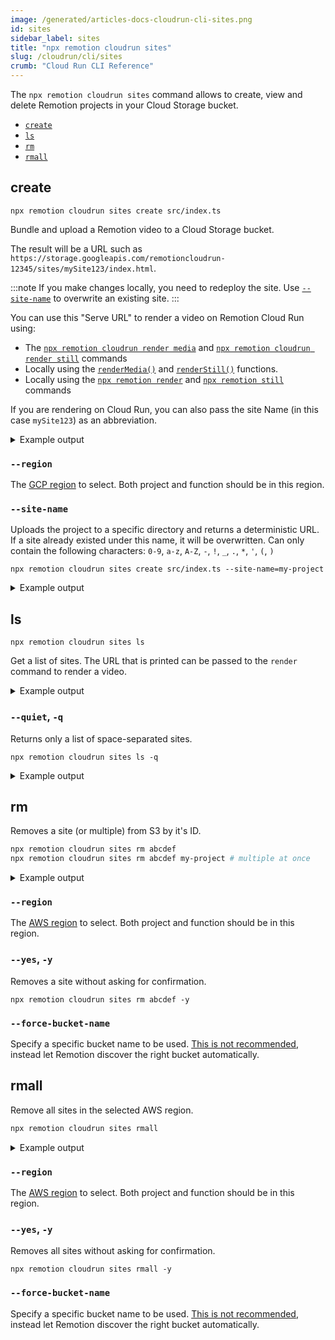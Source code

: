 ```yaml
---
image: /generated/articles-docs-cloudrun-cli-sites.png
id: sites
sidebar_label: sites
title: "npx remotion cloudrun sites"
slug: /cloudrun/cli/sites
crumb: "Cloud Run CLI Reference"
---
```


The `npx remotion cloudrun sites` command allows to create, view and delete Remotion projects in your Cloud Storage bucket.

- [`create`](#create)
- [`ls`](#ls)
- [`rm`](#rm)
- [`rmall`](#rmall)

## create

```
npx remotion cloudrun sites create src/index.ts
```

Bundle and upload a Remotion video to a Cloud Storage bucket.

The result will be a URL such as `https://storage.googleapis.com/remotioncloudrun-12345/sites/mySite123/index.html`.

:::note
If you make changes locally, you need to redeploy the site. Use [`--site-name`](#--site-name) to overwrite an existing site.
:::

You can use this "Serve URL" to render a video on Remotion Cloud Run using:

- The [`npx remotion cloudrun render media`](/docs/cloudrun/cli/render#media) and [`npx remotion cloudrun render still`](/docs/cloudrun/cli/render#still) commands
- Locally using the [`renderMedia()`](/docs/renderer/render-media) and [`renderStill()`](/docs/renderer/render-still) functions.
- Locally using the [`npx remotion render`](/docs/cli) and [`npx remotion still`](/docs/cli) commands

If you are rendering on Cloud Run, you can also pass the site Name (in this case `mySite123`) as an abbreviation.

<details>
<summary>
Example output
</summary>
<pre>
(1/3) [====================] Bundled video 3975ms<br/>
(2/3) [====================] Created bucket 457ms<br/>
(3/3) [====================] Uploaded to S3 25118ms<br/>
<br/>
Deployed to GCP Cloud Storage!<br/>
Serve URL: https://storage.googleapis.com/remotioncloudrun-12345/sites/mySite123/index.html<br/>
Site Name: mySite123<br/>
</pre>
</details>

### `--region`

The [GCP region](/docs/cloudrun/region-selection) to select. Both project and function should be in this region.

### `--site-name`

Uploads the project to a specific directory and returns a deterministic URL. If a site already existed under this name, it will be overwritten. Can only contain the following characters: `0-9`, `a-z`, `A-Z`, `-`, `!`, `_`, `.`, `*`, `'`, `(`, `)`

```
npx remotion cloudrun sites create src/index.ts --site-name=my-project
```

<details>
<summary>
Example output
</summary>
<pre>
(1/3) [====================] Bundled video 3975ms<br/>
(2/3) [====================] Created bucket 457ms<br/>
(3/3) [====================] Uploaded to S3 25118ms<br/>
<br/>
Deployed to GCP Cloud Storage!<br/>
Serve URL: https://storage.googleapis.com/remotioncloudrun-12345/sites/my-project/index.html<br/>
Site Name: my-project<br/>

</pre>
</details>

## ls

```
npx remotion cloudrun sites ls
```

Get a list of sites. The URL that is printed can be passed to the `render` command to render a video.

<details>
<summary>
Example output
</summary>
<pre>
Site Name             Bucket                        Last updated<br/>
pr6fwglz05          remotioncloudrun-abcdefg        2021-12-02<br/>     
https://storage.googleapis.com/remotioncloudrun-abcdefg/sites/pr6fwglz05/index.html<br/><br/>   
testbed             remotioncloudrun-abcdefg        2021-12-02  <br/>
https://storage.googleapis.com/remotioncloudrun-abcdefg/sites/testbed/index.html<br/>
</pre>
</details>

### `--quiet`, `-q`

Returns only a list of space-separated sites.

```
npx remotion cloudrun sites ls -q
```

<details>
<summary>
Example output
</summary>
<pre>
pr6fwglz05 testbed<br/>
</pre>
</details>

## rm

Removes a site (or multiple) from S3 by it's ID.

```bash
npx remotion cloudrun sites rm abcdef
npx remotion cloudrun sites rm abcdef my-project # multiple at once
```

<details>
<summary>
Example output
</summary>
<pre>Site abcdef in bucket remotionlambda-gc1w0xbfzl (14.7 MB): Delete? (Y/n): Y
<br/>Deleted sites/abcdef/052787b08233d85edebfc4ce4610944e.mp4
<br/>Deleted sites/abcdef/258.bundle.js
<br/>Deleted sites/abcdef/15.bundle.js
<br/>Deleted sites/abcdef/249.bundle.js.map
<br/>Deleted sites/abcdef/263.bundle.js
<br/>Deleted sites/abcdef/143.bundle.js
<br/>Deleted sites/abcdef/258.bundle.js.map
<br/>Deleted sites/abcdef/15.bundle.js.map
<br/>Deleted sites/abcdef/185.bundle.js.map
<br/>Deleted sites/abcdef/249.bundle.js
<br/>Deleted sites/abcdef/143.bundle.js.map
<br/>Deleted sites/abcdef/185.bundle.js
<br/>Deleted sites/abcdef/1f2d09019ff34eed846a5151b8561d5b.mp4
<br/>Deleted sites/abcdef/263.bundle.js.map
<br/>Deleted sites/abcdef/268.bundle.js
<br/>Deleted sites/abcdef/378.bundle.js.map
<br/>Deleted sites/abcdef/268.bundle.js.map
<br/>Deleted sites/abcdef/378.bundle.js
<br/>Deleted sites/abcdef/2b91c5234e41d3c36d4bf6df37876958.webm
<br/>Deleted sites/abcdef/450.bundle.js
<br/>Deleted sites/abcdef/46.bundle.js.map
<br/>Deleted sites/abcdef/46.bundle.js
<br/>Deleted sites/abcdef/450.bundle.js.map
<br/>Deleted sites/abcdef/534.bundle.js.map
<br/>Deleted sites/abcdef/569.bundle.js
<br/>Deleted sites/abcdef/3577958454aa99ad707b596f65151746.webm
<br/>Deleted sites/abcdef/534.bundle.js
<br/>Deleted sites/abcdef/575.bundle.js.map
<br/>Deleted sites/abcdef/575.bundle.js
<br/>Deleted sites/abcdef/569.bundle.js.map
<br/>Deleted sites/abcdef/801.bundle.js
<br/>Deleted sites/abcdef/7badbf53d3130d91b90c46181a2ecdc4.webm
<br/>Deleted sites/abcdef/801.bundle.js.map
<br/>Deleted sites/abcdef/873.bundle.js
<br/>Deleted sites/abcdef/98.bundle.js.map
<br/>Deleted sites/abcdef/bff822b868a2b87b31877f3606c9cc13.mp3
<br/>Deleted sites/abcdef/873.bundle.js.map
<br/>Deleted sites/abcdef/98.bundle.js
<br/>Deleted sites/abcdef/a2f36e3a48b4989e0da1fea9959fb35f.mp3
<br/>Deleted sites/abcdef/bundle.js
<br/>Deleted sites/abcdef/bundle.js.map
<br/>Deleted sites/abcdef/a7d87d9934059032eebb9c1536378a2a.webm
<br/>Deleted sites/abcdef/index.html
<br/>Deleted site abcdef and freed up 14.7 MB.
<br/>
</pre>
</details>

### `--region`

The [AWS region](/docs/cloudrun/region-selection) to select. Both project and function should be in this region.

### `--yes`, `-y`

Removes a site without asking for confirmation.

```
npx remotion cloudrun sites rm abcdef -y
```

### `--force-bucket-name` <AvailableFrom v="3.3.42" />

Specify a specific bucket name to be used. [This is not recommended](/docs/cloudrun/multiple-buckets), instead let Remotion discover the right bucket automatically.

## rmall

Remove all sites in the selected AWS region.

```bash
npx remotion cloudrun sites rmall
```

<details>
<summary>
Example output
</summary>
<pre>Site abcdef in bucket remotionlambda-gc1w0xbfzl (14.7 MB): Delete? (Y/n): Y
<br/>Deleted sites/abcdef/052787b08233d85edebfc4ce4610944e.mp4
<br/>Deleted sites/abcdef/258.bundle.js
<br/>Deleted sites/abcdef/15.bundle.js
<br/>Deleted sites/abcdef/249.bundle.js.map
<br/>Deleted sites/abcdef/263.bundle.js
<br/>Deleted sites/abcdef/143.bundle.js
<br/>Deleted sites/abcdef/258.bundle.js.map
<br/>Deleted sites/abcdef/15.bundle.js.map
<br/>Deleted sites/abcdef/185.bundle.js.map
<br/>Deleted sites/abcdef/249.bundle.js
<br/>Deleted sites/abcdef/143.bundle.js.map
<br/>Deleted sites/abcdef/185.bundle.js
<br/>Deleted sites/abcdef/1f2d09019ff34eed846a5151b8561d5b.mp4
<br/>Deleted sites/abcdef/263.bundle.js.map
<br/>Deleted sites/abcdef/268.bundle.js
<br/>Deleted sites/abcdef/378.bundle.js.map
<br/>Deleted sites/abcdef/268.bundle.js.map
<br/>Deleted sites/abcdef/378.bundle.js
<br/>Deleted sites/abcdef/2b91c5234e41d3c36d4bf6df37876958.webm
<br/>Deleted sites/abcdef/450.bundle.js
<br/>Deleted sites/abcdef/46.bundle.js.map
<br/>Deleted sites/abcdef/46.bundle.js
<br/>Deleted sites/abcdef/450.bundle.js.map
<br/>Deleted sites/abcdef/534.bundle.js.map
<br/>Deleted sites/abcdef/569.bundle.js
<br/>Deleted sites/abcdef/3577958454aa99ad707b596f65151746.webm
<br/>Deleted sites/abcdef/534.bundle.js
<br/>Deleted sites/abcdef/575.bundle.js.map
<br/>Deleted sites/abcdef/575.bundle.js
<br/>Deleted sites/abcdef/569.bundle.js.map
<br/>Deleted sites/abcdef/801.bundle.js
<br/>Deleted sites/abcdef/7badbf53d3130d91b90c46181a2ecdc4.webm
<br/>Deleted sites/abcdef/801.bundle.js.map
<br/>Deleted sites/abcdef/873.bundle.js
<br/>Deleted sites/abcdef/98.bundle.js.map
<br/>Deleted sites/abcdef/bff822b868a2b87b31877f3606c9cc13.mp3
<br/>Deleted sites/abcdef/873.bundle.js.map
<br/>Deleted sites/abcdef/98.bundle.js
<br/>Deleted sites/abcdef/a2f36e3a48b4989e0da1fea9959fb35f.mp3
<br/>Deleted sites/abcdef/bundle.js
<br/>Deleted sites/abcdef/bundle.js.map
<br/>Deleted sites/abcdef/a7d87d9934059032eebb9c1536378a2a.webm
<br/>Deleted sites/abcdef/index.html
<br/>Deleted site abcdef and freed up 14.7 MB.
<br/>
</pre>
</details>

### `--region`

The [AWS region](/docs/cloudrun/region-selection) to select. Both project and function should be in this region.

### `--yes`, `-y`

Removes all sites without asking for confirmation.

```
npx remotion cloudrun sites rmall -y
```

### `--force-bucket-name` <AvailableFrom v="3.3.42" />

Specify a specific bucket name to be used. [This is not recommended](/docs/cloudrun/multiple-buckets), instead let Remotion discover the right bucket automatically.

